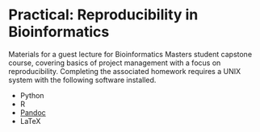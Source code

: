 # Practical: Reproducibility in Bioinformatics

Materials for a guest lecture for Bioinformatics Masters student capstone course, covering basics of project management with a focus on reproducibility.
Completing the associated homework requires a UNIX system with the following software installed.

- Python
- R
- [Pandoc](http://johnmacfarlane.net/pandoc/installing.html)
- LaTeX

